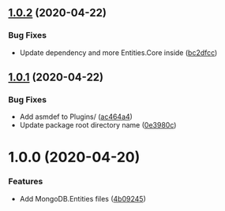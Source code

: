 ## [1.0.2](https://github.com/adrenak/mongodb.entities.upm/compare/v1.0.1...v1.0.2) (2020-04-22)


### Bug Fixes

* Update dependency and more Entities.Core inside ([bc2dfcc](https://github.com/adrenak/mongodb.entities.upm/commit/bc2dfcc847b03e2c8436245d78830a6351648f25))

## [1.0.1](https://github.com/adrenak/mongodb.entities.upm/compare/v1.0.0...v1.0.1) (2020-04-22)


### Bug Fixes

* Add asmdef to Plugins/ ([ac464a4](https://github.com/adrenak/mongodb.entities.upm/commit/ac464a4dcbae19b5006cb7a2020170a1c34ab943))
* Update package root directory name ([0e3980c](https://github.com/adrenak/mongodb.entities.upm/commit/0e3980cdc3eedb4a6b4c98294cbe0e5d3f23baca))

# 1.0.0 (2020-04-20)


### Features

* Add MongoDB.Entities files ([4b09245](https://github.com/adrenak/mongodb.entities-upm/commit/4b0924584aed000273f370a12c3b183b0f62a912))

